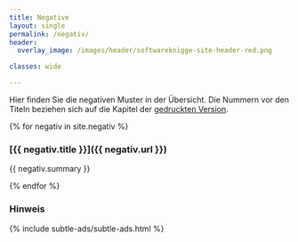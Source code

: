 ```yaml
---
title: Negative
layout: single
permalink: /negativ/
header:
  overlay_image: /images/header/softwareknigge-site-header-red.png

classes: wide

---
```


Hier finden Sie die negativen Muster in der Übersicht.
Die Nummern vor den Titeln beziehen sich auf die Kapitel
der [gedruckten Version](https://www.amazon.de/Knigge-f%C3%BCr-Softwarearchitekten-Peter-Hruschka/dp/3868028064).


{% for negativ in site.negativ %}

### [{{ negativ.title }}]({{ negativ.url }})

{{ negativ.summary }}

{% endfor %}

### Hinweis
{% include subtle-ads/subtle-ads.html %}
